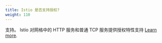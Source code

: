 ```yaml
---
title: Istio 是否支持授权?
weight: 110
---
```


支持。 Istio 对网格中的 HTTP 服务和普通 TCP 服务提供授权特性支持
[Learn more](/docs/concepts/security/#authorization).
